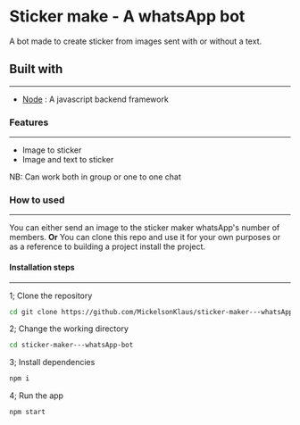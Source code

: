 # Sticker make - A whatsApp bot

A bot made to create sticker from images sent with or without a text.

## Built with

---

- [Node](https://nodejs.org/) : A javascript backend framework

### Features

---

- Image to sticker
- Image and text to sticker

NB: Can work both in group or one to one chat

### How to used

---

You can either send an image to the sticker maker whatsApp's number of members.
**Or**
You can clone this repo and use it for your own purposes or as a reference to building a project install the project.

#### Installation steps

---

1; Clone the repository

```bash
cd git clone https://github.com/MickelsonKlaus/sticker-maker---whatsApp-bot.git
```

2; Change the working directory

```bash
cd sticker-maker---whatsApp-bot
```

3; Install dependencies

```bash
npm i
```

4; Run the app

```bash
npm start
```
